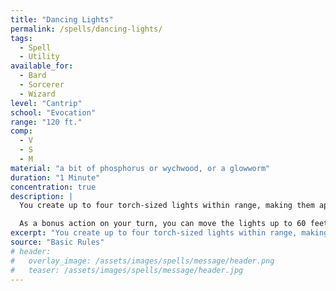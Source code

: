 ```yaml
---
title: "Dancing Lights"
permalink: /spells/dancing-lights/
tags:
  - Spell
  - Utility
available_for:
  - Bard
  - Sorcerer
  - Wizard
level: "Cantrip"
school: "Evocation"
range: "120 ft."
comp:
  - V
  - S
  - M
material: "a bit of phosphorus or wychwood, or a glowworm"
duration: "1 Minute"
concentration: true
description: |
  You create up to four torch-sized lights within range, making them appear as torches, lanterns, or glowing orbs that hover in the air for the duration. You can also combine the four lights into one glowing vaguely humanoid form of Medium size. Whichever form you choose, each light sheds dim light in a 10-foot radius.

  As a bonus action on your turn, you can move the lights up to 60 feet to a new spot within range. A light must be within 20 feet of another light created by this spell, and a light winks out if it exceeds the spell's range.
excerpt: "You create up to four torch-sized lights within range, making them appear as torches, lanterns, or glowing orbs that hover in the air for the duration."
source: "Basic Rules"
# header:
#   overlay_image: /assets/images/spells/message/header.png
#   teaser: /assets/images/spells/message/header.jpg
---
```

